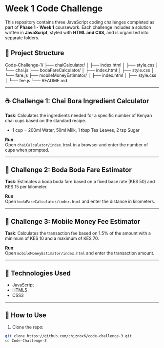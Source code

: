 # Week 1 Code Challenge 

This repository contains three JavaScript coding challenges completed as part of **Phase 1 - Week 1** coursework. Each challenge includes a solution written in **JavaScript**, styled with **HTML and CSS**, and is organized into separate folders.

## 📁 Project Structure

Code-Challenge-1/
├── chaiCalculator/
│ ├── index.html
│ ├── style.css
│ └── chai.js
├── bodaFareCalculator/
│ ├── index.html
│ ├── style.css
│ └── fare.js
├── mobileMoneyEstimator/
│ ├── index.html
│ ├── style.css
│ └── fee.js
└── README.md

---

## ☕ Challenge 1: Chai Bora Ingredient Calculator

**Task**: Calculates the ingredients needed for a specific number of Kenyan chai cups based on the standard recipe.

- 1 cup = 200ml Water, 50ml Milk, 1 tbsp Tea Leaves, 2 tsp Sugar

**Run**:  
Open `chaiCalculator/index.html` in a browser and enter the number of cups when prompted.

---

## 🛵 Challenge 2: Boda Boda Fare Estimator

**Task**: Estimates a boda boda fare based on a fixed base rate (KES 50) and KES 15 per kilometer.

**Run**:  
Open `bodaFareCalculator/index.html` and enter the distance in kilometers.

---

## 📱 Challenge 3: Mobile Money Fee Estimator

**Task**: Calculates the transaction fee based on 1.5% of the amount with a minimum of KES 10 and a maximum of KES 70.

**Run**:  
Open `mobileMoneyEstimator/index.html` and enter the transaction amount.

---

## 🧠 Technologies Used

- JavaScript 
- HTML5
- CSS3

---

## 📌 How to Use

1. Clone the repo:

```bash
git clone https://github.com/chiznox6/code-challenge-3.git
cd Code-Challenge-3
